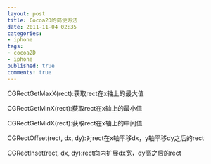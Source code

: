 ```yaml
---
layout: post
title: Cocoa2D的简便方法
date: 2011-11-04 02:35
categories:
- iphone
tags:
- cocoa2D
- iphone
published: true
comments: true
---
```

<p><p>CGRectGetMaxX(rect):获取rect在x轴上的最大值</p>
<p>CGRectGetMinX(rect):获取rect在x轴上的最小值</p>
<p>CGRectGetMidX(rect):获取rect在x轴上的中间值</p>
<p>CGRectOffset(rect, dx, dy):对rect在x轴平移dx，y轴平移dy之后的rect</p>
<p>CGRectInset(rect, dx, dy):rect向内扩展dx宽，dy高之后的rect</p>
<p> </p></p>
